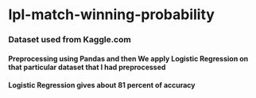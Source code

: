 <h1> Ipl-match-winning-probability </h1>
<h3> Dataset used from Kaggle.com </h3>
<h4> Preprocessing using Pandas and then We apply Logistic Regression on that particular dataset that I had preprocessed</h4>
<h4> Logistic Regression gives about 81 percent of accuracy</h4>
